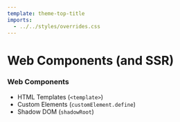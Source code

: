 ```yaml
---
template: theme-top-title
imports:
  - ../../styles/overrides.css
---
```


<style>
  div#container > h1 {
    text-align: center;
    text-decoration: underline;
  }
</style>

# Web Components (and SSR)

### Web Components

- HTML Templates (`<template>`)
- Custom Elements (`customElement.define`)
- Shadow DOM (`shadowRoot`)